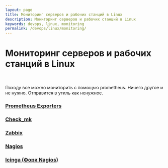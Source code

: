 ```yaml
---
layout: page
title: Мониторинг серверов и рабочих станций в Linux
description: Мониторинг серверов и рабочих станций в Linux
keywords: devops, linux, monitoring
permalink: /devops/linux/monitoring/
---
```


# Мониторинг серверов и рабочих станций в Linux

<br/>

Походу все можно мониторить с помощью prometheus. Ничего другое и не нужно. Отправится в утиль как ненужное.

### [Prometheus Exporters](/devops/linux/monitoring/prometheus/)

### [Check_mk](/devops/linux/monitoring/check-mk/)

### [Zabbix](/devops/linux/monitoring/zabbix/)

### [Nagios](/devops/linux/monitoring/nagios/)

### [Icinga (Форк Nagios)](/devops/linux/monitoring/icinga/)
